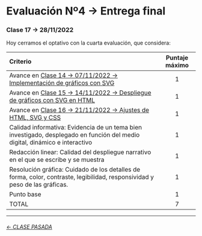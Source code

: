 # Evaluación Nº4 → Entrega final

###  Clase 17 → 28/11/2022

Hoy cerramos el optativo con la cuarta evaluación, que considera:

| Criterio | Puntaje máximo |
|:---------|:---------------:|
| Avance en [Clase 14 → 07/11/2022 → Implementación de gráficos con SVG](https://github.com/profesorfaco/dno075-2022-2/tree/main/clase-14) | 1 |
| Avance en [Clase 15 → 14/11/2022 → Despliegue de gráficos con SVG en HTML](https://github.com/profesorfaco/dno075-2022-2/tree/main/clase-15) | 1 |
| Avance en [Clase 16 → 21/11/2022 → Ajustes de HTML, SVG y CSS](https://github.com/profesorfaco/dno075-2022-2/tree/main/clase-16) | 1 |
| Calidad informativa: Evidencia de un tema bien investigado, desplegado en función del medio digital, dinámico e interactivo | 1 |
| Redacción linear: Calidad del despliegue narrativo en el que se escribe y se muestra | 1 |
| Resolución gráfica: Cuidado de los detalles de forma, color, contraste, legibilidad, responsividad y peso de las gráficas. | 1 |
| Punto base | 1 |
| TOTAL | 7 |

- - - - - - - - - - -

###### [← CLASE PASADA](https://github.com/profesorfaco/dno075-2022-2/tree/main/clase-16)

